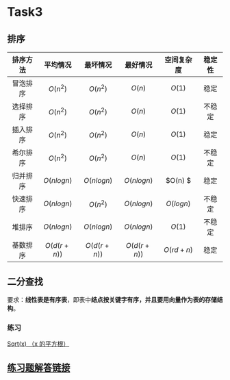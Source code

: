 # Task3

## 排序
|排序方法|平均情况|最坏情况|最好情况|空间复杂度|稳定性|
|:-:|:-:|:-:|:-:|:-:|:-:|
|冒泡排序|$O(n^2)$|$O(n^2)$|$O(n)$|$O(1)$|稳定|
|选择排序|$O(n^2)$|$O(n^2)$|$O(n)$|$O(1)$|不稳定|
|插入排序|$O(n^2)$|$O(n^2)$|$O(n)$|$O(1)$|稳定|
|希尔排序|$O(n^2)$|$O(n^2)$|$O(n)$|$O(1)$|不稳定|
|归并排序|$O(nlogn)$|$O(nlogn)$|$O(nlogn)$|$O(n) $|稳定|
|快速排序|$O(nlogn)$|$O(n^2)$|$O(nlogn)$|$O(logn)$|不稳定|
|堆排序|$O(nlogn)$|$O(nlogn)$|$O(nlogn)$|$O(1)$|不稳定|
|基数排序|$O(d(r+n))$|$O(d(r+n))$|$O(d(r+n))$|$O(rd+n)$|稳定|


## 二分查找

要求：**线性表是有序表**，即表中**结点按关键字有序，并且要用向量作为表的存储结构**。

### 练习

[Sqrt(x) （x 的平方根）](https://leetcode-cn.com/problems/sqrtx/)



## [练习题解答链接](https://github.com/SkyeLan/DataWhaleCoding/tree/master/Leetcode)